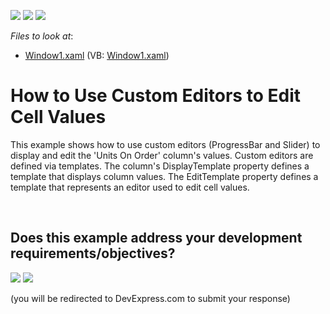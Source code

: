 <!-- default badges list -->
[![](https://img.shields.io/badge/Open_in_DevExpress_Support_Center-FF7200?style=flat-square&logo=DevExpress&logoColor=white)](https://supportcenter.devexpress.com/ticket/details/E1596)
[![](https://img.shields.io/badge/📖_How_to_use_DevExpress_Examples-e9f6fc?style=flat-square)](https://docs.devexpress.com/GeneralInformation/403183)
[![](https://img.shields.io/badge/💬_Leave_Feedback-feecdd?style=flat-square)](#does-this-example-address-your-development-requirementsobjectives)
<!-- default badges end -->
<!-- default file list -->
*Files to look at*:

* [Window1.xaml](./CS/DXGrid_CustomEditors/Window1.xaml) (VB: [Window1.xaml](./VB/DXGrid_CustomEditors/Window1.xaml))
<!-- default file list end -->
# How to Use Custom Editors to Edit Cell Values


<p>This example shows how to use custom editors (ProgressBar and Slider) to display and edit the 'Units On Order' column's values. Custom editors are defined via templates. The column's DisplayTemplate property defines a template that displays column values. The EditTemplate property defines a template that represents an editor used to edit cell values.</p>

<br/>


<!-- feedback -->
## Does this example address your development requirements/objectives?

[<img src="https://www.devexpress.com/support/examples/i/yes-button.svg"/>](https://www.devexpress.com/support/examples/survey.xml?utm_source=github&utm_campaign=wpf-data-grid-use-custom-editors-to-edit-cell-values&~~~was_helpful=yes) [<img src="https://www.devexpress.com/support/examples/i/no-button.svg"/>](https://www.devexpress.com/support/examples/survey.xml?utm_source=github&utm_campaign=wpf-data-grid-use-custom-editors-to-edit-cell-values&~~~was_helpful=no)

(you will be redirected to DevExpress.com to submit your response)
<!-- feedback end -->
